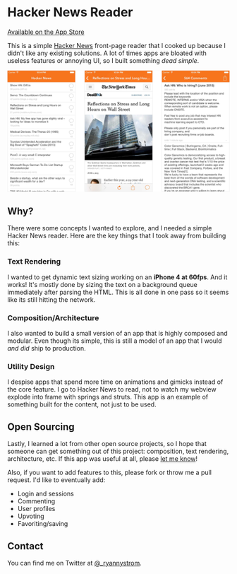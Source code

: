 # Hacker News Reader

[Available on the App Store](https://itunes.apple.com/us/app/simple-reader-free-open-source/id1000995253?mt=8)

This is a simple [Hacker News](https://news.ycombinator.com) front-page reader that I cooked up because I didn't like any existing solutions. A lot of times apps are bloated with useless features or annoying UI, so I built something *dead simple*.

![](images/sample.jpg)

## Why?

There were some concepts I wanted to explore, and I needed a simple Hacker News reader. Here are the key things that I took away from building this:

### Text Rendering

I wanted to get dynamic text sizing working on an **iPhone 4 at 60fps**. And it works! It's mostly done by sizing the text on a background queue immediately after parsing the HTML. This is all done in one pass so it seems like its still hitting the network.

### Composition/Architecture

I also wanted to build a small version of an app that is highly composed and modular. Even though its simple, this is still a model of an app that I would _and did_ ship to production.

### Utility Design

I despise apps that spend more time on animations and gimicks instead of the core feature. I go to Hacker News to read, not to watch my webview explode into frame with springs and struts. This app is an example of something built for the content, not just to be used.

## Open Sourcing

Lastly, I learned a lot from other open source projects, so I hope that someone can get something out of this project: composition, text rendering, architecture, etc. If this app was useful at all, please [let me know](https://twitter.com/_ryannystrom)!

Also, if you want to add features to this, please fork or throw me a pull request. I'd like to eventually add:

- Login and sessions
- Commenting
- User profiles
- Upvoting
- Favoriting/saving

## Contact

You can find me on Twitter at [@_ryannystrom](https://twitter.com/_ryannystrom).

